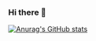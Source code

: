 ### Hi there 👋

[![Anurag's GitHub stats](https://github-readme-stats.vercel.app/api?username=jeppesrc&count_private=true&show_icons=true&theme=onedark)](https://github.com/anuraghazra/github-readme-stats)
